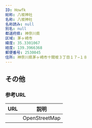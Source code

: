 ```yaml
---
ID: Howfk
総称: 八坂神社
名称: 八坂神社
名称読み: null
別名: null
都道府県: 神奈川県
区域: 茅ヶ崎市
緯度: 35.3301067
経度: 139.3966368
郵便番号: 2530045
住所: 神奈川県茅ヶ崎市十間坂３丁目１７−１８
---
```


## その他

### 参考URL

| URL | 説明          |
| --- | ------------- |
|     | OpenStreetMap |
